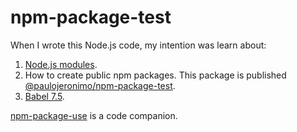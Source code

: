 # npm-package-test

When I wrote this Node.js code, my intention was learn about:

1. [Node.js modules](https://nodejs.org/api/modules.htm).
1. How to create public npm packages. This package is published [@paulojeronimo/npm-package-test](https://www.npmjs.com/package/@paulojeronimo/npm-package-test).
1. [Babel 7.5](https://github.com/babel/babel/releases/tag/v7.5.0).

[npm-package-use](https://github.com/paulojeronimo/npm-package-use) is a code companion.
